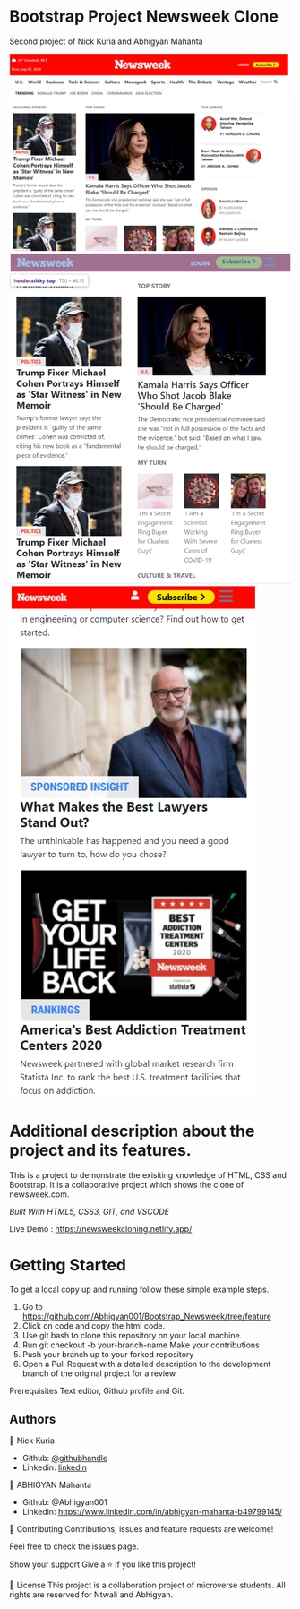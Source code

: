 # Bootstrap Project Newsweek Clone

Second project of Nick Kuria and Abhigyan Mahanta

<img src="images/ss1.PNG" alt="webview">
<br>
<img src="images/ss2.PNG" alt="ipadview">
<br>
<img src="images/ss3.PNG" alt="phoneview">

<h1>Additional description about the project and its features.</h1>

This is a project to demonstrate the exisiting knowledge of HTML, CSS and Bootstrap. It is a collaborative project which shows the clone of newsweek.com.

<i>Built With HTML5, CSS3, GIT, and VSCODE</i>

Live Demo : https://newsweekcloning.netlify.app/

<h1>Getting Started</h1>

To get a local copy up and running follow these simple example steps.

1. Go to https://github.com/Abhigyan001/Bootstrap_Newsweek/tree/feature
2. Click on code and copy the html code.
3. Use git bash to clone this repository on your local machine.
4. Run git checkout -b your-branch-name Make your contributions
5. Push your branch up to your forked repository
6. Open a Pull Request with a detailed description to the development branch of the original project for a review

Prerequisites Text editor, Github profile and Git.

<h2>Authors</h2>

👤 Nick Kuria

- Github: [@githubhandle](https://github.com/Nkuria)
- Linkedin: [linkedin](https://www.linkedin.com/in/nick-kuria-a148931a9/)

👤 ABHIGYAN Mahanta

- Github: @Abhigyan001
- Linkedin: https://www.linkedin.com/in/abhigyan-mahanta-b49799145/

🤝 Contributing Contributions, issues and feature requests are welcome!

Feel free to check the issues page.

Show your support Give a ⭐️ if you like this project!

📝 License This project is a collaboration project of microverse students. All rights are reserved for Ntwali and Abhigyan.
